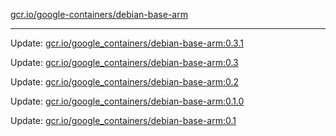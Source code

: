 [gcr.io/google-containers/debian-base-arm](https://hub.docker.com/r/cruse/debian-base-arm/tags/) 

----
Update: [gcr.io/google_containers/debian-base-arm:0.3.1](https://hub.docker.com/r/cruse/debian-base-arm/tags/)

Update: [gcr.io/google_containers/debian-base-arm:0.3](https://hub.docker.com/r/cruse/debian-base-arm/tags/)

Update: [gcr.io/google_containers/debian-base-arm:0.2](https://hub.docker.com/r/cruse/debian-base-arm/tags/)

Update: [gcr.io/google_containers/debian-base-arm:0.1.0](https://hub.docker.com/r/cruse/debian-base-arm/tags/)

Update: [gcr.io/google_containers/debian-base-arm:0.1](https://hub.docker.com/r/cruse/debian-base-arm/tags/)

